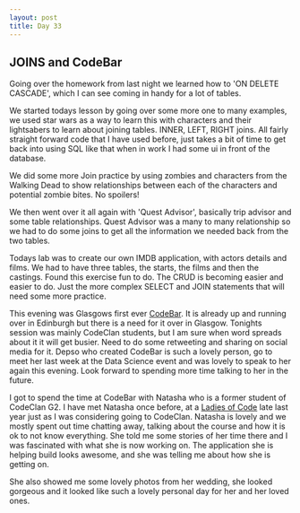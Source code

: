 ```yaml
---
layout: post
title: Day 33
---
```



## JOINS and CodeBar

Going over the homework from last night we learned how to 'ON DELETE CASCADE', which I can see coming in handy for a lot of tables.

We started todays lesson by going over some more one to many examples, we used star wars as a way to learn this with characters and their lightsabers to learn about joining tables. INNER, LEFT, RIGHT joins. All fairly straight forward code that I have used before, just takes a bit of time to get back into using SQL like that when in work I had some ui in front of the database.

We did some more Join practice by using zombies and characters from the Walking Dead to show relationships between each of the characters and potential zombie bites. No spoilers!

We then went over it all again with 'Quest Advisor', basically trip advisor and some table relationships. Quest Advisor was a many to many relationship so we had to do some joins to get all the information we needed back from the two tables.

Todays lab was to create our own IMDB application, with actors details and films. We had to have three tables, the starts, the films and then the castings. Found this exercise fun to do. The CRUD is becoming easier and easier to do. Just the more complex SELECT and JOIN statements that will need some more practice.

This evening was Glasgows first ever [CodeBar](https://codebar.io/). It is already up and running over in Edinburgh but there is a need for it over in Glasgow. Tonights session was mainly CodeClan students, but I am sure when word spreads about it it will get busier. Need to do some retweeting and sharing on social media for it. Depso who created CodeBar is such a lovely person, go to meet her last week at the Data Science event and was lovely to speak to her again this evening. Look forward to spending more time talking to her in the future.

I got to spend the time at CodeBar with Natasha who is a former student of CodeClan G2. I have met Natasha once before, at a [Ladies of Code](https://www.meetup.com/Ladies-of-Code-Glasgow/) late last year just as I was considering going to CodeClan. Natasha is lovely and we mostly spent out time chatting away, talking about the course and how it is ok to not know everything. She told me some stories of her time there and I was fascinated with what she is now working on. The application she is helping build looks awesome, and she was telling me about how she is getting on.

She also showed me some lovely photos from her wedding, she looked gorgeous and it looked like such a lovely personal day for her and her loved ones.
